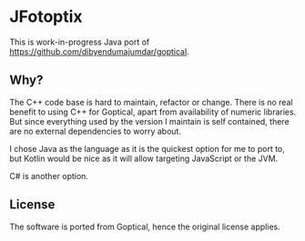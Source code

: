 # JFotoptix

This is work-in-progress Java port of https://github.com/dibyendumajumdar/goptical.

## Why?

The C++ code base is hard to maintain, refactor or change.
There is no real benefit to using C++ for Goptical, apart from availability of numeric libraries. 
But since everything used by the version I maintain is self contained, there are no external dependencies
to worry about.

I chose Java as the language as it is the quickest option for me to 
port to, but Kotlin would be nice as it will allow targeting JavaScript or the JVM.

C# is another option.

## License

The software is ported from Goptical, hence the original license applies.
